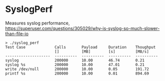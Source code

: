 # SyslogPerf
Measures syslog performance, https://superuser.com/questions/305029/why-is-syslog-so-much-slower-than-file-io

```
> ./syslog_perf
Test Case             Calls       Payload     Duration    Thoughput 
                      []          [MB]        [s]         [MB/s]    
--------------------  ----------  ----------  ----------  ----------
syslog                200000      10.00       46.74       0.21      
syslog %s             200000      10.00       47.01       0.21      
write /dev/null       200000      10.00       0.05        191.72    
printf %s             200000      10.00       0.01        894.69
```
